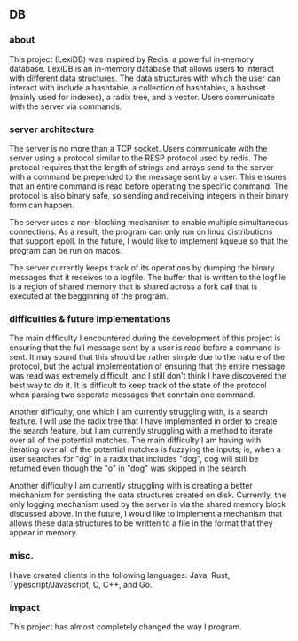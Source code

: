 
## DB

### about

This project (LexiDB)  was inspired by Redis, a powerful in-memory database. LexiDB is an in-memory
database that allows users to interact with different data structures. The data structures with which
the user can interact with include a hashtable, a collection of hashtables, a hashset (mainly used for
indexes), a radix tree, and a vector. Users communicate with the server via commands.

### server architecture

The server is no more than a TCP socket. Users communicate with the server using a protocol similar to
the RESP protocol used by redis. The protocol requires that the length of strings and arrays send to the
server with a command be prepended to the message sent by a user. This ensures that an entire command
is read before operating the specific command. The protocol is also binary safe, so sending and receiving
integers in their binary form can happen.

The server uses a non-blocking mechanism to enable multiple simultaneous connections. As a result, the program
can only run on linux distributions that support epoll. In the future, I would like to implement kqueue so that
the program can be run on macos.

The server currently keeps track of its operations by dumping the binary messages that it receives
to a logfile. The buffer that is written to the logfile is a region of shared memory that is shared across a fork
call that is executed at the begginning of the program.

### difficulties & future implementations

The main difficulty I encountered during the development of this project is ensuring that the full message
sent by a user is read before a command is sent. It may sound that this should be rather simple due to the
nature of the protocol, but the actual implementation of ensuring that the entire message was read was extremely
difficult, and I still don't think I have discovered the best way to do it. It is difficult to keep track of
the state of the protocol when parsing two seperate messages that conntain one command.

Another difficulty, one which I am currently struggling with, is a search feature. I will use the radix tree that
I have implemented in order to create the search feature, but I am currently struggling with a method to iterate
over all of the potential matches. The main difficulty I am having with iterating over all of the potential matches
is fuzzying the inputs; ie, when a user searches for "dg" in a radix that includes "dog", dog will still be returned
even though the "o" in "dog" was skipped in the search.

Another difficulty I am currently struggling with is creating a better mechanism for persisting the data structures
created on disk. Currently, the only logging mechanism used by the server is via the shared memory block discussed
above. In the future, I would like to implement a mechanism that allows these data structures to be written to a file
in the format that they appear in memory.

### misc.

I have created clients in the following languages: Java, Rust, Typescript/Javascript, C, C++, and Go.

### impact

This project has almost completely changed the way I program.

